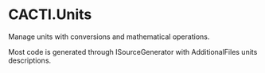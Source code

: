 # CACTI.Units
Manage units with conversions and mathematical operations.

Most code is generated through ISourceGenerator with AdditionalFiles units descriptions.
